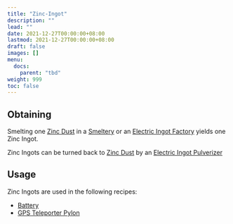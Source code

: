 ```yaml
---
title: "Zinc-Ingot"
description: ""
lead: ""
date: 2021-12-27T00:00:00+08:00
lastmod: 2021-12-27T00:00:00+08:00
draft: false
images: []
menu: 
  docs:
    parent: "tbd"
weight: 999
toc: false
---
```


## Obtaining

Smelting one [Zinc Dust](/docs/slimefun/zinc-dust) in a [Smeltery](/docs/slimefun/smeltery) or an [Electric Ingot Factory](/docs/slimefun/electric-ingot-factory) yields one Zinc Ingot.

Zinc Ingots can be turned back to [Zinc Dust](/docs/slimefun/zinc-dust) by an [Electric Ingot Pulverizer](/docs/slimefun/electric-ingot-pulverizer)

## Usage

Zinc Ingots are used in the following recipes:

* [Battery](/docs/slimefun/battery)
* [GPS Teleporter Pylon](/docs/slimefun/gps-teleporter-pylon)

